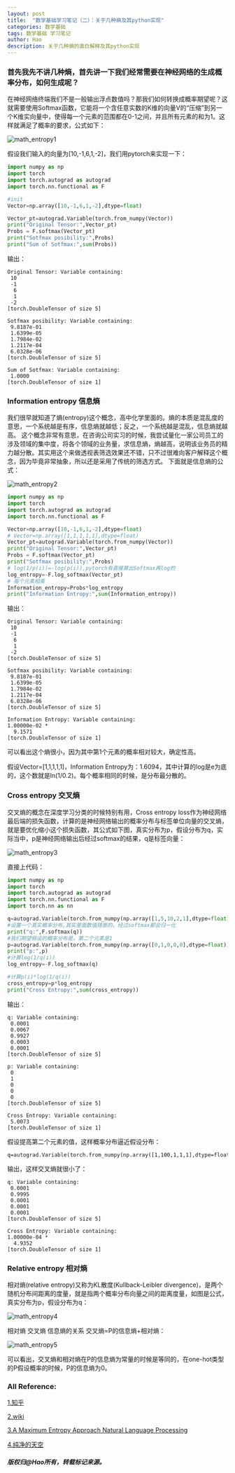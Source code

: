 ```yaml
---
layout: post
title:  "数学基础学习笔记（二）：关于几种熵及其python实现"
categories: 数学基础
tags: 数学基础 学习笔记
author: Hao
description: 关于几种熵的直白解释及其python实现
---
```

### 首先我先不讲几种熵，首先讲一下我们经常需要在神经网络的生成概率分布，如何生成呢？
在神经网络终端我们不是一般输出浮点数值吗？那我们如何转换成概率期望呢？这就需要使用Softmax函数，它能将一个含任意实数的K维的向量V的“压缩”到另一个K维实向量中，使得每一个元素的范围都在0-1之间，并且所有元素的和为1。这样就满足了概率的要求，公式如下：

![math_entropy1](/assets/images/math/entropy1.png)

假设我们输入的向量为[10,-1,6,1,-2]，我们用pytorch来实现一下：

```python
import numpy as np
import torch
import torch.autograd as autograd
import torch.nn.functional as F

#init
Vector=np.array([10,-1,6,1,-2],dtype=float)

Vector_pt=autograd.Variable(torch.from_numpy(Vector))
print("Original Tensor:",Vector_pt)
Probs = F.softmax(Vector_pt)
print("Sotfmax posibility:",Probs)
print("Sum of Sotfmax:",sum(Probs))

```

输出：

	Original Tensor: Variable containing:
	 10
	 -1
	  6
	  1
	 -2
	[torch.DoubleTensor of size 5]

	Sotfmax posibility: Variable containing:
	 9.8187e-01
	 1.6399e-05
	 1.7984e-02
	 1.2117e-04
	 6.0328e-06
	[torch.DoubleTensor of size 5]

	Sum of Sotfmax: Variable containing:
	 1.0000
	[torch.DoubleTensor of size 1]

### Information entropy 信息熵
我们很早就知道了熵(entropy)这个概念，高中化学里面的。熵的本质是混乱度的意思，一个系统越是有序，信息熵就越低；反之，一个系统越是混乱，信息熵就越高。
这个概念非常有意思，在咨询公司实习的时候，我尝试量化一家公司员工的涉及领域的集中度，将各个领域的业务量，求信息熵，熵越高，说明该业务员的精力越分散。其实用这个来做透视表筛选效果还不错，只不过很难向客户解释这个概念，因为毕竟非常抽象，所以还是采用了传统的筛选方式。
下面就是信息熵的公式：

![math_entropy2](/assets/images/math/entropy2.png)

```python
import numpy as np
import torch
import torch.autograd as autograd
import torch.nn.functional as F

Vector=np.array([10,-1,6,1,-2],dtype=float)
# Vector=np.array([1,1,1,1,1],dtype=float)
Vector_pt=autograd.Variable(torch.from_numpy(Vector))
print("Original Tensor:",Vector_pt)
Probs = F.softmax(Vector_pt)
print("Sotfmax posibility:",Probs)
# log(1/p(i))=-log(p(i)),pytorch有直接算出Softmax再log的
log_entropy=-F.log_softmax(Vector_pt)
# 每个元素相乘
Information_entropy=Probs*log_entropy
print("Information Entropy:",sum(Information_entropy))

```
输出：

	Original Tensor: Variable containing:
	 10
	 -1
	  6
	  1
	 -2
	[torch.DoubleTensor of size 5]

	Sotfmax posibility: Variable containing:
	 9.8187e-01
	 1.6399e-05
	 1.7984e-02
	 1.2117e-04
	 6.0328e-06
	[torch.DoubleTensor of size 5]

	Information Entropy: Variable containing:
	1.00000e-02 *
	  9.1571
	[torch.DoubleTensor of size 1]

可以看出这个熵很小，因为其中第1个元素的概率相对较大，确定性高。

假设Vector=[1,1,1,1,1]，Information Entropy为：1.6094，其中计算的log是e为底的，这个数就是ln(1/0.2)。每个概率相同的时候，是分布最分散的。

### Cross entropy 交叉熵
交叉熵的概念在深度学习分类的时候特别有用，Cross entropy loss作为神经网络最后端的损失函数，计算的是神经网络输出的概率分布与标签单位向量的交叉熵，就是要优化缩小这个损失函数，其公式如下图，真实分布为p，假设分布为q，实际当中，p是神经网络输出后经过softmax的结果，q是标签向量：

![math_entropy3](/assets/images/math/entropy3.png)

直接上代码：

```python
import numpy as np
import torch
import torch.autograd as autograd
import torch.nn.functional as F
import torch.nn as nn

q=autograd.Variable(torch.from_numpy(np.array([1,5,10,2,1],dtype=float)))
#设置一个真实概率分布,其实里面数值随意的，经过softmax都会归一化
print("q:",F.softmax(q))
#我们期望假设的概率分布是，第二个元素是1
p=autograd.Variable(torch.from_numpy(np.array([0,1,0,0,0],dtype=float)))
print("p:",p)
#计算log(1/q(i))
log_entropy=-F.log_softmax(q)

#计算p(i)*log(1/q(i))
cross_entropy=p*log_entropy
print("Cross Entropy:",sum(cross_entropy))

```

输出：

	q: Variable containing:
	 0.0001
	 0.0067
	 0.9927
	 0.0003
	 0.0001
	[torch.DoubleTensor of size 5]

	p: Variable containing:
	 0
	 1
	 0
	 0
	 0
	[torch.DoubleTensor of size 5]

	Cross Entropy: Variable containing:
	 5.0073
	[torch.DoubleTensor of size 1]

假设提高第二个元素的值，这样概率分布逼近假设分布：

	q=autograd.Variable(torch.from_numpy(np.array([1,100,1,1,1],dtype=float)))

输出，这样交叉熵就很小了：
	
	q: Variable containing:
	 0.0001
	 0.9995
	 0.0001
	 0.0001
	 0.0001
	[torch.DoubleTensor of size 5]

	Cross Entropy: Variable containing:
	1.00000e-04 *
	  4.9352
	[torch.DoubleTensor of size 1]

### Relative entropy 相对熵
相对熵(relative entropy)又称为KL散度(Kullback-Leibler divergence)，是两个随机分布间距离的度量，就是指两个概率分布向量之间的距离度量，如图是公式，真实分布为p，假设分布为q：

![math_entropy4](/assets/images/math/entropy4.png)

相对熵 交叉熵 信息熵的关系 交叉熵=P的信息熵+相对熵：

![math_entropy5](/assets/images/math/entropy5.png)

可以看出，交叉熵和相对熵在P的信息熵为常量的时候是等同的，在one-hot类型的P假设概率的时候，P的信息熵为0。

### All Reference:

[1.知乎](https://www.zhihu.com/question/41252833) 

[2.wiki](https://en.wikipedia.org/wiki/Cross_entropy) 

[3.A Maximum Entropy Approach Natural Language Processing](https://www.isi.edu/natural-language/people/ravichan/papers/bergeretal96.pdf)

[4.纯净的天空](https://vimsky.com/article/714.html)

##### 版权归@Hao所有，转载标记来源。

